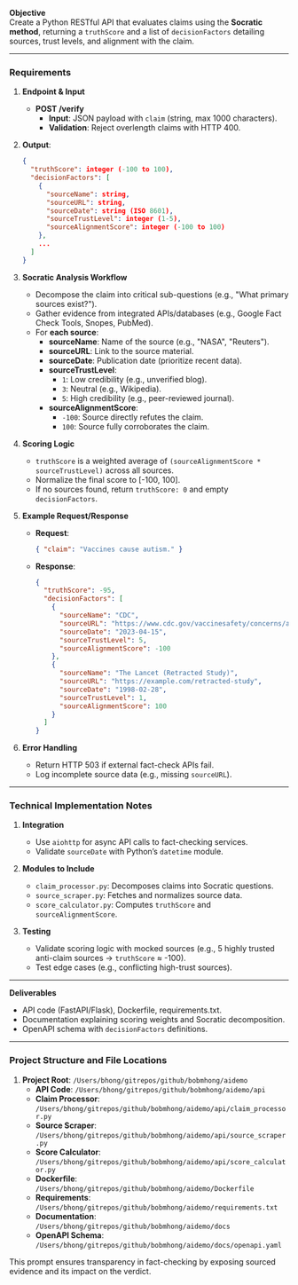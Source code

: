 **Objective**  
Create a Python RESTful API that evaluates claims using the **Socratic method**, returning a `truthScore` and a list of `decisionFactors` detailing sources, trust levels, and alignment with the claim.  

---  
### **Requirements**  

1. **Endpoint & Input**  
   - **POST /verify**  
     - **Input**: JSON payload with `claim` (string, max 1000 characters).  
     - **Validation**: Reject overlength claims with HTTP 400.  

2. **Output**:  
   ```json  
   {  
     "truthScore": integer (-100 to 100),  
     "decisionFactors": [  
       {  
         "sourceName": string,  
         "sourceURL": string,  
         "sourceDate": string (ISO 8601),  
         "sourceTrustLevel": integer (1-5),  
         "sourceAlignmentScore": integer (-100 to 100)  
       },  
       ...  
     ]  
   }  
   ```  

3. **Socratic Analysis Workflow**  
   - Decompose the claim into critical sub-questions (e.g., "What primary sources exist?").  
   - Gather evidence from integrated APIs/databases (e.g., Google Fact Check Tools, Snopes, PubMed).  
   - For **each source**:  
     - **sourceName**: Name of the source (e.g., "NASA", "Reuters").  
     - **sourceURL**: Link to the source material.  
     - **sourceDate**: Publication date (prioritize recent data).  
     - **sourceTrustLevel**:  
       - `1`: Low credibility (e.g., unverified blog).  
       - `3`: Neutral (e.g., Wikipedia).  
       - `5`: High credibility (e.g., peer-reviewed journal).  
     - **sourceAlignmentScore**:  
       - `-100`: Source directly refutes the claim.  
       - `100`: Source fully corroborates the claim.  

4. **Scoring Logic**  
   - `truthScore` is a weighted average of `(sourceAlignmentScore * sourceTrustLevel)` across all sources.  
   - Normalize the final score to [-100, 100].  
   - If no sources found, return `truthScore: 0` and empty `decisionFactors`.  

5. **Example Request/Response**  
   - **Request**:  
     ```json  
     { "claim": "Vaccines cause autism." }  
     ```  
   - **Response**:  
     ```json  
     {  
       "truthScore": -95,  
       "decisionFactors": [  
         {  
           "sourceName": "CDC",  
           "sourceURL": "https://www.cdc.gov/vaccinesafety/concerns/autism.html",  
           "sourceDate": "2023-04-15",  
           "sourceTrustLevel": 5,  
           "sourceAlignmentScore": -100  
         },  
         {  
           "sourceName": "The Lancet (Retracted Study)",  
           "sourceURL": "https://example.com/retracted-study",  
           "sourceDate": "1998-02-28",  
           "sourceTrustLevel": 1,  
           "sourceAlignmentScore": 100  
         }  
       ]  
     }  
     ```  

6. **Error Handling**  
   - Return HTTP 503 if external fact-check APIs fail.  
   - Log incomplete source data (e.g., missing `sourceURL`).  

---  
### **Technical Implementation Notes**  

1. **Integration**  
   - Use `aiohttp` for async API calls to fact-checking services.  
   - Validate `sourceDate` with Python’s `datetime` module.  

2. **Modules to Include**  
   - `claim_processor.py`: Decomposes claims into Socratic questions.  
   - `source_scraper.py`: Fetches and normalizes source data.  
   - `score_calculator.py`: Computes `truthScore` and `sourceAlignmentScore`.  

3. **Testing**  
   - Validate scoring logic with mocked sources (e.g., 5 highly trusted anti-claim sources → `truthScore` ≈ -100).  
   - Test edge cases (e.g., conflicting high-trust sources).  

---  
**Deliverables**  
- API code (FastAPI/Flask), Dockerfile, requirements.txt.  
- Documentation explaining scoring weights and Socratic decomposition.  
- OpenAPI schema with `decisionFactors` definitions.  

---  
### **Project Structure and File Locations**

1. **Project Root**: `/Users/bhong/gitrepos/github/bobmhong/aidemo`
   - **API Code**: `/Users/bhong/gitrepos/github/bobmhong/aidemo/api`
   - **Claim Processor**: `/Users/bhong/gitrepos/github/bobmhong/aidemo/api/claim_processor.py`
   - **Source Scraper**: `/Users/bhong/gitrepos/github/bobmhong/aidemo/api/source_scraper.py`
   - **Score Calculator**: `/Users/bhong/gitrepos/github/bobmhong/aidemo/api/score_calculator.py`
   - **Dockerfile**: `/Users/bhong/gitrepos/github/bobmhong/aidemo/Dockerfile`
   - **Requirements**: `/Users/bhong/gitrepos/github/bobmhong/aidemo/requirements.txt`
   - **Documentation**: `/Users/bhong/gitrepos/github/bobmhong/aidemo/docs`
   - **OpenAPI Schema**: `/Users/bhong/gitrepos/github/bobmhong/aidemo/docs/openapi.yaml`

This prompt ensures transparency in fact-checking by exposing sourced evidence and its impact on the verdict.